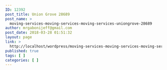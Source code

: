 ```yaml
---
ID: 12392
post_title: Union Grove 28689
post_name: >
  moving-services-moving-services-moving-services-uniongrove-28689
author: mrgabonijeff@gmail.com
post_date: 2018-03-28 01:51:32
layout: page
link: >
  http://localhost/wordpress/moving-services-moving-services-moving-services-uniongrove-28689/
published: true
tags: [ ]
categories: [ ]
---
```

